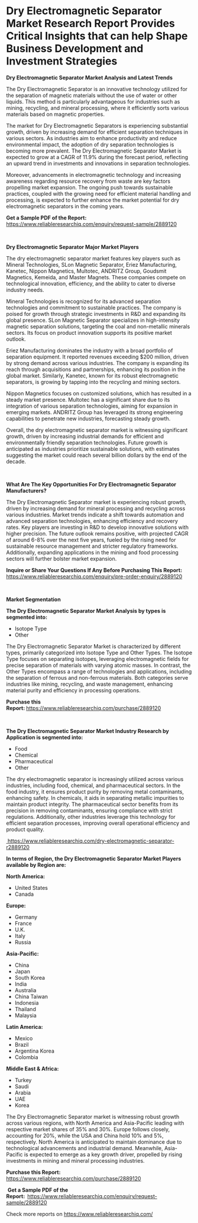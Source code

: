 <p><h1>Dry Electromagnetic Separator Market Research Report Provides Critical Insights that can help Shape Business Development and Investment Strategies</h1></p><p><strong>Dry Electromagnetic Separator Market Analysis and Latest Trends</strong></p>
<p><p>The Dry Electromagnetic Separator is an innovative technology utilized for the separation of magnetic materials without the use of water or other liquids. This method is particularly advantageous for industries such as mining, recycling, and mineral processing, where it efficiently sorts various materials based on magnetic properties.</p><p>The market for Dry Electromagnetic Separators is experiencing substantial growth, driven by increasing demand for efficient separation techniques in various sectors. As industries aim to enhance productivity and reduce environmental impact, the adoption of dry separation technologies is becoming more prevalent. The Dry Electromagnetic Separator Market is expected to grow at a CAGR of 11.9% during the forecast period, reflecting an upward trend in investments and innovations in separation technologies.</p><p>Moreover, advancements in electromagnetic technology and increasing awareness regarding resource recovery from waste are key factors propelling market expansion. The ongoing push towards sustainable practices, coupled with the growing need for efficient material handling and processing, is expected to further enhance the market potential for dry electromagnetic separators in the coming years.</p></p>
<p><strong>Get a Sample PDF of the Report:&nbsp;</strong> <a href="https://www.reliableresearchiq.com/enquiry/request-sample/2889120?utm_campaign=3116&utm_medium=2&utm_source=Github&utm_content=ia&utm_term=14032025&utm_id=dry-electromagnetic-separator">https://www.reliableresearchiq.com/enquiry/request-sample/2889120</a></p>
<p>&nbsp;</p>
<p><strong>Dry Electromagnetic Separator Major Market Players</strong></p>
<p><p>The dry electromagnetic separator market features key players such as Mineral Technologies, SLon Magnetic Separator, Eriez Manufacturing, Kanetec, Nippon Magnetics, Multotec, ANDRITZ Group, Goudsmit Magnetics, Kemeida, and Master Magnets. These companies compete on technological innovation, efficiency, and the ability to cater to diverse industry needs.</p><p>Mineral Technologies is recognized for its advanced separation technologies and commitment to sustainable practices. The company is poised for growth through strategic investments in R&D and expanding its global presence. SLon Magnetic Separator specializes in high-intensity magnetic separation solutions, targeting the coal and non-metallic minerals sectors. Its focus on product innovation supports its positive market outlook.</p><p>Eriez Manufacturing dominates the industry with a broad portfolio of separation equipment. It reported revenues exceeding $200 million, driven by strong demand across various industries. The company is expanding its reach through acquisitions and partnerships, enhancing its position in the global market. Similarly, Kanetec, known for its robust electromagnetic separators, is growing by tapping into the recycling and mining sectors.</p><p>Nippon Magnetics focuses on customized solutions, which has resulted in a steady market presence. Multotec has a significant share due to its integration of various separation technologies, aiming for expansion in emerging markets. ANDRITZ Group has leveraged its strong engineering capabilities to penetrate new industries, forecasting steady growth.</p><p>Overall, the dry electromagnetic separator market is witnessing significant growth, driven by increasing industrial demands for efficient and environmentally friendly separation technologies. Future growth is anticipated as industries prioritize sustainable solutions, with estimates suggesting the market could reach several billion dollars by the end of the decade.</p></p>
<p>&nbsp;</p>
<p><strong>What Are The Key Opportunities For Dry Electromagnetic Separator Manufacturers?</strong></p>
<p><p>The Dry Electromagnetic Separator market is experiencing robust growth, driven by increasing demand for mineral processing and recycling across various industries. Market trends indicate a shift towards automation and advanced separation technologies, enhancing efficiency and recovery rates. Key players are investing in R&D to develop innovative solutions with higher precision. The future outlook remains positive, with projected CAGR of around 6-8% over the next five years, fueled by the rising need for sustainable resource management and stricter regulatory frameworks. Additionally, expanding applications in the mining and food processing sectors will further bolster market expansion.</p></p>
<p><strong>Inquire or Share Your Questions If Any Before Purchasing This Report:</strong> <a href="https://www.reliableresearchiq.com/enquiry/pre-order-enquiry/2889120?utm_campaign=3116&utm_medium=2&utm_source=Github&utm_content=ia&utm_term=14032025&utm_id=dry-electromagnetic-separator">https://www.reliableresearchiq.com/enquiry/pre-order-enquiry/2889120</a></p>
<p>&nbsp;</p>
<p><strong>Market Segmentation</strong></p>
<p><strong>The Dry Electromagnetic Separator Market Analysis by types is segmented into:</strong></p>
<p><ul><li>Isotope Type</li><li>Other</li></ul></p>
<p><p>The Dry Electromagnetic Separator Market is characterized by different types, primarily categorized into Isotope Type and Other Types. The Isotope Type focuses on separating isotopes, leveraging electromagnetic fields for precise separation of materials with varying atomic masses. In contrast, the Other Types encompass a range of technologies and applications, including the separation of ferrous and non-ferrous materials. Both categories serve industries like mining, recycling, and waste management, enhancing material purity and efficiency in processing operations.</p></p>
<p><strong>Purchase this Report:&nbsp;</strong><a href="https://www.reliableresearchiq.com/purchase/2889120?utm_campaign=3116&utm_medium=2&utm_source=Github&utm_content=ia&utm_term=14032025&utm_id=dry-electromagnetic-separator">https://www.reliableresearchiq.com/purchase/2889120</a></p>
<p>&nbsp;</p>
<p><strong>The Dry Electromagnetic Separator Market Industry Research by Application is segmented into:</strong></p>
<p><ul><li>Food</li><li>Chemical</li><li>Pharmaceutical</li><li>Other</li></ul></p>
<p><p>The dry electromagnetic separator is increasingly utilized across various industries, including food, chemical, and pharmaceutical sectors. In the food industry, it ensures product purity by removing metal contaminants, enhancing safety. In chemicals, it aids in separating metallic impurities to maintain product integrity. The pharmaceutical sector benefits from its precision in removing contaminants, ensuring compliance with strict regulations. Additionally, other industries leverage this technology for efficient separation processes, improving overall operational efficiency and product quality.</p></p>
<p><a href="https://www.reliableresearchiq.com/dry-electromagnetic-separator-r2889120?utm_campaign=3116&utm_medium=2&utm_source=Github&utm_content=ia&utm_term=14032025&utm_id=dry-electromagnetic-separator">&nbsp;https://www.reliableresearchiq.com/dry-electromagnetic-separator-r2889120</a></p>
<p><strong>In terms of Region, the Dry Electromagnetic Separator Market Players available by Region are:</strong></p>
<p>
    <p> <strong> North America: </strong>
        <ul>
            <li>United States</li>
            <li>Canada</li>
        </ul>
        </p> 
    <p> <strong> Europe: </strong>
        <ul>
            <li>Germany</li>
            <li>France</li>
            <li>U.K.</li>
            <li>Italy</li>
            <li>Russia</li>
        </ul>
        </p> 
    <p> <strong> Asia-Pacific: </strong>
        <ul>
            <li>China</li>
            <li>Japan</li>
            <li>South Korea</li>
            <li>India</li>
            <li>Australia</li>
            <li>China Taiwan</li>
            <li>Indonesia</li>
            <li>Thailand</li>
            <li>Malaysia</li>
        </ul>
        </p> 
    <p> <strong> Latin America: </strong>
        <ul>
            <li>Mexico</li>
            <li>Brazil</li>
            <li>Argentina Korea</li>
            <li>Colombia</li>
        </ul>
        </p> 
    <p> <strong> Middle East & Africa: </strong>
        <ul>
            <li>Turkey</li>
            <li>Saudi</li>
            <li>Arabia</li>
            <li>UAE</li>
            <li>Korea</li>
        </ul>
    </p>
    </p>
<p><p>The Dry Electromagnetic Separator market is witnessing robust growth across various regions, with North America and Asia-Pacific leading with respective market shares of 35% and 30%. Europe follows closely, accounting for 20%, while the USA and China hold 10% and 5%, respectively. North America is anticipated to maintain dominance due to technological advancements and industrial demand. Meanwhile, Asia-Pacific is expected to emerge as a key growth driver, propelled by rising investments in mining and mineral processing industries.</p></p>
<p><strong>Purchase this Report: </strong><a href="https://www.reliableresearchiq.com/purchase/2889120?utm_campaign=3116&utm_medium=2&utm_source=Github&utm_content=ia&utm_term=14032025&utm_id=dry-electromagnetic-separator">https://www.reliableresearchiq.com/purchase/2889120</a></p>
<p>&nbsp;<strong>Get a Sample PDF of the Report:&nbsp;&nbsp;</strong><a href="https://www.reliableresearchiq.com/enquiry/request-sample/2889120?utm_campaign=3116&utm_medium=2&utm_source=Github&utm_content=ia&utm_term=14032025&utm_id=dry-electromagnetic-separator">https://www.reliableresearchiq.com/enquiry/request-sample/2889120</a></p>
<p><strong></strong></p>
<p>Check more reports on <a href="https://www.reliableresearchiq.com/?utm_campaign=3116&utm_medium=2&utm_source=Github&utm_content=ia&utm_term=14032025&utm_id=dry-electromagnetic-separator">https://www.reliableresearchiq.com/</a></p>